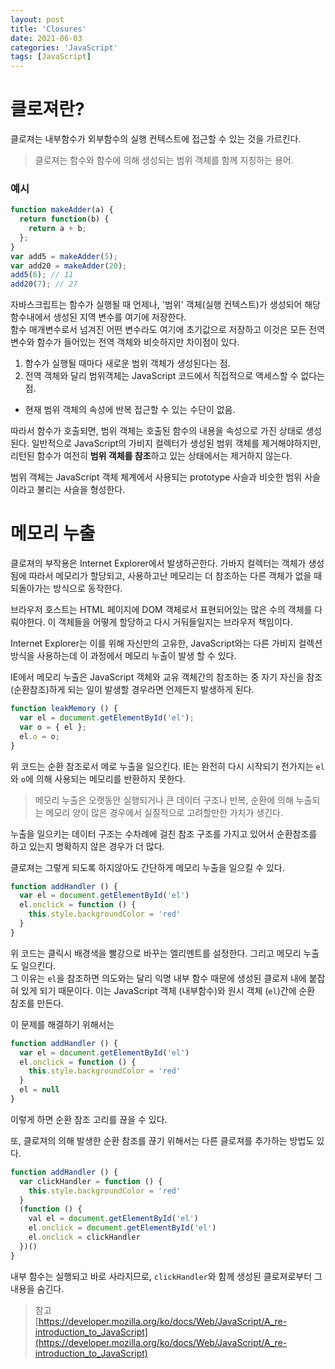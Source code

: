 ```yaml
---
layout: post
title: 'Closures'
date: 2021-06-03
categories: 'JavaScript'
tags: [JavaScript]
---
```


# 클로져란?

클로져는 내부함수가 외부함수의 실행 컨텍스트에 접근할 수 있는 것을 가르킨다. 

> 클로져는 함수와 함수에 의해 생성되는 범위 객체를 함께 지칭하는 용어.

### 예시 

``` javascript
function makeAdder(a) {
  return function(b) {
    return a + b;
  };
}
var add5 = makeAdder(5);
var add20 = makeAdder(20);
add5(6); // 11
add20(7); // 27
```

자바스크립트는 함수가 실행될 때 언제나, '범위' 객체(실행 컨텍스트)가 생성되어 해당 함수내에서 생성된 지역 변수를 여기에 저장한다.<br>
함수 매개변수로서 넘겨진 어떤 변수라도 여기에 초기값으로 저장하고 이것은 모든 전역변수와 함수가 들어있는 전역 객체와 비슷하지만 차이점이 있다.

1. 함수가 실행될 때마다 새로운 범위 객체가 생성된다는 점.
2. 전역 객체와 달리 범위객체는 JavaScript 코드에서 직접적으로 액세스할 수 없다는 점.
  - 현재 범위 객체의 속성에 반복 접근할 수 있는 수단이 없음.

따라서 함수가 호출되면, 범위 객체는 호출된 함수의 내용을 속성으로 가진 상태로 생성된다. 일반적으로 JavaScript의 가비지 컬렉터가 생성된 범위 객체를 제거해야하지만, 리턴된 함수가 여전히 **범위 객체를 참조**하고 있는 상태에서는 제거하지 않는다. 

범위 객체는 JavaScript 객체 체계에서 사용되는 prototype 사슬과 비슷한 범위 사슬이라고 불리는 사슬을 형성한다.

# 메모리 누출 

클로져의 부작용은 Internet Explorer에서 발생하곤한다. 가바지 컬렉터는 객체가 생성됨에 따라서 메모리가 할당되고, 사용하고난 메모리는 더 참조하는 다른 객체가 없을 때 되돌아가는 방식으로 동작한다. 

브라우저 호스트는 HTML 페이지에 DOM 객체로서 표현되어있는 많은 수의 객체를 다뤄야한다. 이 객체들을 어떻게 할당하고 다시 거둬들일지는 브라우저 책임이다. 

Internet Explorer는 이를 위해 자신만의 고유한, JavaScript와는 다른 가비지 컬렉션 방식을 사용하는데 이 과정에서 메모리 누출이 발생 할 수 있다.

IE에서 메모리 누출은 JavaScript 객체와 교유 객체간의 참조하는 중 자기 자신을 참조(순환참조)하게 되는 일이 발생할 경우라면 언제든지 발생하게 된다.

``` javascript
function leakMemory () {
  var el = document.getElementById('el');
  var o = { el };
  el.o = o;
}
```

위 코드는 순환 참조로서 메로 누출을 일으킨다. IE는 완전히 다시 시작되기 전가지는 `el`와 `o`에 의해 사용되는 메모리를 반환하지 못한다.

> 메모리 누출은 오랫동안 실행되거나 큰 데이터 구조나 반복, 순환에 의해 누출되는 메모리 양이 많은 경우에서 실질적으로 고려할만한 가치가 생긴다.

누출을 일으키는 데이터 구조는 수차례에 걸친 참조 구조를 가지고 있어서 순환참조를 하고 있는지 명확하지 않은 경우가 더 많다.

클로져는 그렇게 되도록 하지않아도 간단하게 메모리 누출을 일으킬 수 있다.

``` javascript
function addHandler () {
  var el = document.getElementById('el')
  el.onclick = function () {
    this.style.backgroundColor = 'red'
  }
}
```

위 코드는 클릭시 배경색을 빨강으로 바꾸는 엘리멘트를 설정한다. 그리고 메모리 누출도 일으킨다. <br>
그 이유는 `el`을 참조하면 의도와는 달리 익명 내부 함수 때문에 생성된 클로져 내에 붙잡혀 있게 되기 때문이다.
이는 JavaScript 객체 (내부함수)와 원시 객체 (`el`)간에 순환 참조를 만든다.

이 문제를 해결하기 위해서는 
``` javascript
function addHandler () {
  var el = document.getElementById('el')
  el.onclick = function () {
    this.style.backgroundColor = 'red'
  }
  el = null
}
```
이렇게 하면 순환 참조 고리를 끊을 수 있다.

또, 클로져의 의해 발생한 순환 참조를 끊기 위해서는 다른 클로져를 추가하는 방법도 있다.
``` javascript
function addHandler () {
  var clickHandler = function () {
    this.style.backgroundColor = 'red'
  }
  (function () {
    val el = document.getElementById('el')
    el.onclick = document.getElementById('el')
    el.onclick = clickHandler
  })()
}
```
내부 함수는 실행되고 바로 사라지므로, `clickHandler`와 함께 생성된 클로져로부터 그 내용을 숨긴다.

> 참고 <br>
> [https://developer.mozilla.org/ko/docs/Web/JavaScript/A_re-introduction_to_JavaScript](https://developer.mozilla.org/ko/docs/Web/JavaScript/A_re-introduction_to_JavaScript)